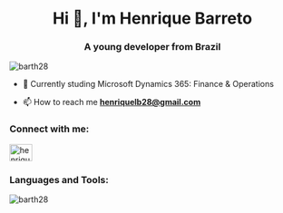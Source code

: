 <h1 align="center">Hi 👋, I'm Henrique Barreto</h1>
<h3 align="center">A young developer from Brazil</h3>

<p align="left"> <img src="https://komarev.com/ghpvc/?username=barth28&label=Profile%20views&color=0e75b6&style=flat" alt="barth28" /> </p>

- 🌱 Currently studing Microsoft Dynamics 365: Finance & Operations

- 📫 How to reach me **henriquelb28@gmail.com**

<h3 align="left">Connect with me:</h3>
<p align="left">
<a href="https://www.linkedin.com/in/henrique-leonardo-31bb78219/" target="blank"><img align="center" src="https://raw.githubusercontent.com/rahuldkjain/github-profile-readme-generator/master/src/images/icons/Social/linked-in-alt.svg" alt="henrique leonardo" height="30" width="40" /></a>
</p>

<h3 align="left">Languages and Tools:</h3>
<p><img align="center" src="https://github-readme-stats.vercel.app/api/top-langs?username=barth28&show_icons=true&locale=en&layout=compact" alt="barth28" /></p>
